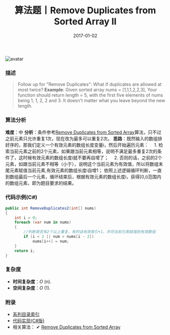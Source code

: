 ﻿---
title: 算法题丨Remove Duplicates from Sorted Array II
tags:
  - 算法
  - 编程技巧
  - 数据结构  
categories: 计算机基础
date: 2017-01-02
---
![avatar](https://mysite.bj.bcebos.com/images/articles/e4ec8743-c64c-4c29-8381-85f8acd01b8c.jpg)

### 描述
>Follow up for "Remove Duplicates":
What if duplicates are allowed at most twice?
**Example**:
Given sorted array nums = [1,1,1,2,2,3],
Your function should return length = 5, with the first five elements of nums 
being 1, 1, 2, 2 and 3. It doesn't matter what you leave beyond the new length.

<!-- more -->

### 算法分析
**难度**：中
**分析**：条件参考[Remove Duplicates from Sorted Array](/posts/algorithm/001.Remove.Duplicates.from.Sorted.Array/)算法，只不过之前元素只允许重复1次，现在改为最多可以重复2次。
**思路**：既然输入的数组排好序的，那我们定义一个有效元素的数组长度变量i，然后开始遍历元素：
&emsp;1. 检索当前元素之前的2个元素，如果跟当前元素相等，说明不满足最多重复2次的条件了，这时候有效元素的数组长度i就不要再自增了；
&emsp;2. 否则的话，之前的2个元素，如跟当前元素不相等（小于），说明这个当前元素为有效值，所以将数组末尾元素赋值当前元素,有效元素的数组长度i自增1；
依照上述逻辑循环判断，一直到数组最后一个元素，循环结束后，根据有效元素的数组长度i，获得[0,i)范围内的数组元素，即为题目要求的结果。

### 代码示例(C#)
```csharp
public int RemoveDuplicates2(int[] nums)
{
    int i = 0;
    foreach (var num in nums)
    {
        //判断是否有2个以上重复，有的话有效索引+1，并将当前元素赋值到有效数组
        if (i < 2 || num > nums[i - 2])
            nums[i++] = num;
    }
    return i;
}                                           
```

### 复杂度
- **时间复杂度**：*O* (n). 
- **空间复杂度**：*O* (1).

### 附录
- [系列目录索引](/posts/algorithm/index/)
- [代码实现(C#版)](https://github.com/lizzie2008/LeetCode.git)
- 相关算法：
✔ [Remove Duplicates from Sorted Array](/posts/algorithm/001.Remove.Duplicates.from.Sorted.Array/)

